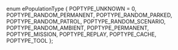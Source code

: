enum ePopulationType
{
	POPTYPE_UNKNOWN = 0,
	POPTYPE_RANDOM_PERMANENT,
	POPTYPE_RANDOM_PARKED,
	POPTYPE_RANDOM_PATROL,
	POPTYPE_RANDOM_SCENARIO,
	POPTYPE_RANDOM_AMBIENT,
	POPTYPE_PERMANENT,
	POPTYPE_MISSION,
	POPTYPE_REPLAY,
	POPTYPE_CACHE,
	POPTYPE_TOOL
};
